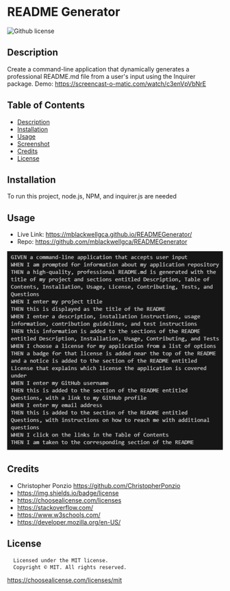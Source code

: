 
  # README Generator

  ![Github license](https://img.shields.io/badge/license-MIT-blueviolet.svg)

  ## Description
  Create a command-line application that dynamically generates a professional README.md file from a user's input using the Inquirer package.
  Demo: https://screencast-o-matic.com/watch/c3enVpVbNrE 
  
  ## Table of Contents
  * [Description](#description)
  * [Installation](#installation)
  * [Usage](#usage)
  * [Screenshot](#screenshot)
  * [Credits](#credits)
  * [License](#license)


  ## Installation
  To run this project, node.js, NPM, and inquirer.js are needed
  
  ## Usage
  * Live Link: https://mblackwellgca.github.io/READMEGenerator/ 
  * Repo: https://github.com/mblackwellgca/READMEGenerator

  ![Demo Screenshot](./assets/images/criteria.png)

  ## Credits
  * Christopher Ponzio https://github.com/ChristopherPonzio 
  * https://img.shields.io/badge/license 
  * https://choosealicense.com/licenses 
  * https://stackoverflow.com/ 
  * https://www.w3schools.com/ 
  * https://developer.mozilla.org/en-US/
  
  ## License
      Licensed under the MIT license.
      Copyright ©️ MIT. All rights reserved. 
      
  https://choosealicense.com/licenses/mit
  
